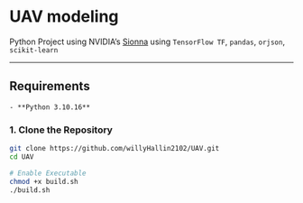 # UAV modeling

Python Project using NVIDIA’s [Sionna](https://github.com/NVlabs/sionna) using `TensorFlow TF`, `pandas`, `orjson`, `scikit-learn`

---------

## Requirements
    - **Python 3.10.16**


### 1. Clone the Repository

```bash
git clone https://github.com/willyHallin2102/UAV.git
cd UAV

# Enable Executable
chmod +x build.sh
./build.sh
```